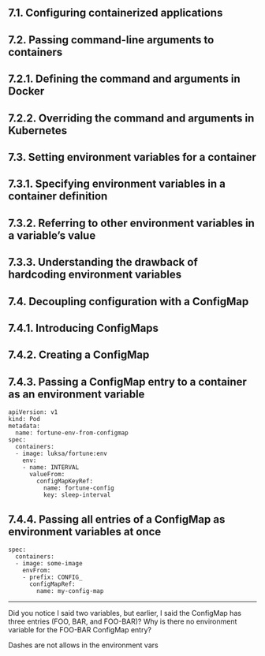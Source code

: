 ## 7.1. Configuring containerized applications

## 7.2. Passing command-line arguments to containers

## 7.2.1. Defining the command and arguments in Docker

## 7.2.2. Overriding the command and arguments in Kubernetes

## 7.3. Setting environment variables for a container

## 7.3.1. Specifying environment variables in a container definition

## 7.3.2. Referring to other environment variables in a variable’s value

## 7.3.3. Understanding the drawback of hardcoding environment variables

## 7.4. Decoupling configuration with a ConfigMap

## 7.4.1. Introducing ConfigMaps

## 7.4.2. Creating a ConfigMap

## 7.4.3. Passing a ConfigMap entry to a container as an environment variable

```
apiVersion: v1
kind: Pod
metadata:
  name: fortune-env-from-configmap
spec:
  containers:
  - image: luksa/fortune:env
    env:                             
    - name: INTERVAL                 
      valueFrom:                     
        configMapKeyRef:             
          name: fortune-config       
          key: sleep-interval        
```

## 7.4.4. Passing all entries of a ConfigMap as environment variables at once

```
spec:
  containers:
  - image: some-image
    envFrom:                      
    - prefix: CONFIG_             
      configMapRef:               
        name: my-config-map
```

***

Did you notice I said two variables, but earlier, I said the ConfigMap has three entries (FOO, BAR, and FOO-BAR)? Why is there no environment variable for the FOO-BAR ConfigMap entry?

Dashes are not allows in the environment vars
